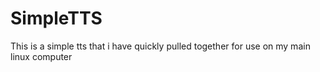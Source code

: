 # SimpleTTS
This is a simple tts that i have quickly pulled together for use on my main linux computer 
